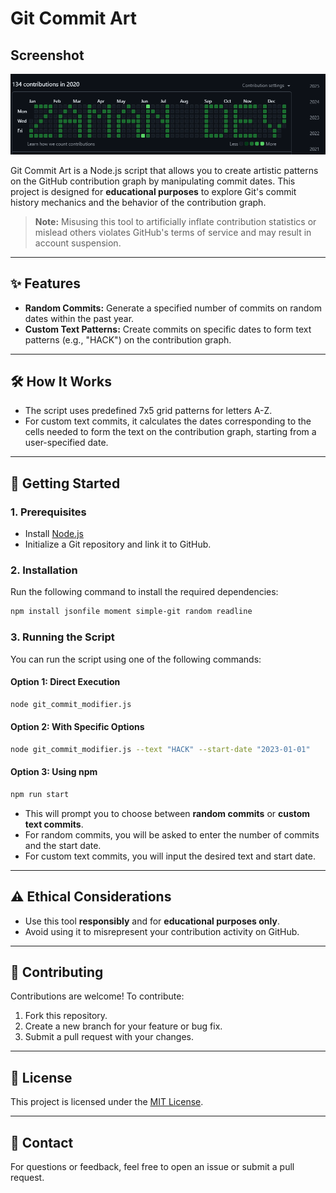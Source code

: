 # Git Commit Art


## Screenshot

![](hack.png)

Git Commit Art is a Node.js script that allows you to create artistic patterns on the GitHub contribution graph by manipulating commit dates. This project is designed for **educational purposes** to explore Git's commit history mechanics and the behavior of the contribution graph.

> **Note:** Misusing this tool to artificially inflate contribution statistics or mislead others violates GitHub's terms of service and may result in account suspension.

---

## ✨ Features

- **Random Commits:** Generate a specified number of commits on random dates within the past year.
- **Custom Text Patterns:** Create commits on specific dates to form text patterns (e.g., "HACK") on the contribution graph.

---

## 🛠️ How It Works

- The script uses predefined 7x5 grid patterns for letters A-Z.
- For custom text commits, it calculates the dates corresponding to the cells needed to form the text on the contribution graph, starting from a user-specified date.

---

## 🚀 Getting Started

### 1. Prerequisites
- Install [Node.js](https://nodejs.org/)
- Initialize a Git repository and link it to GitHub.

### 2. Installation
Run the following command to install the required dependencies:
```bash
npm install jsonfile moment simple-git random readline
```

### 3. Running the Script
You can run the script using one of the following commands:

#### Option 1: Direct Execution
```bash
node git_commit_modifier.js
```

#### Option 2: With Specific Options
```bash
node git_commit_modifier.js --text "HACK" --start-date "2023-01-01"
```

#### Option 3: Using npm
```bash
npm run start
```
- This will prompt you to choose between **random commits** or **custom text commits**.
- For random commits, you will be asked to enter the number of commits and the start date.
- For custom text commits, you will input the desired text and start date.

---

## ⚠️ Ethical Considerations

- Use this tool **responsibly** and for **educational purposes only**.
- Avoid using it to misrepresent your contribution activity on GitHub.

---

## 🤝 Contributing

Contributions are welcome! To contribute:
1. Fork this repository.
2. Create a new branch for your feature or bug fix.
3. Submit a pull request with your changes.

---

## 📜 License

This project is licensed under the [MIT License](LICENSE).

---

## 📧 Contact

For questions or feedback, feel free to open an issue or submit a pull request.
